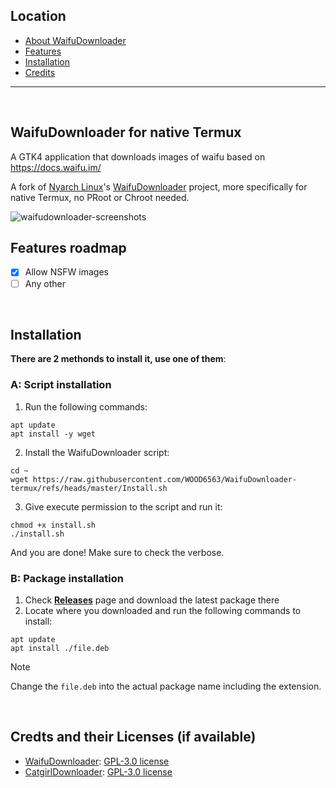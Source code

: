 ## Location
- [About WaifuDownloader](#waifudownloader-for-native-termux)
- [Features](#features-roadmap)
- [Installation](#installation)
- [Credits](#credits)

---
<br>

## WaifuDownloader for native Termux
A GTK4 application that downloads images of waifu based on https://docs.waifu.im/

A fork of [Nyarch Linux](https://github.com/NyarchLinux)'s [WaifuDownloader](https://github.com/NyarchLinux/WaifuDownloader) project, more specifically for native Termux, no PRoot or Chroot needed.

![waifudownloader-screenshots](https://github.com/NyarchLinux/WaifuDownloader/assets/67018178/b7d7bb3f-c5f1-4b54-9e49-1c6cbd807d31)

## Features roadmap
- [x] Allow NSFW images
- [ ] Any other

<br>

## Installation 
**There are 2 methonds to install it, use one of them**:

### A: Script installation 
1. Run the following commands:
```
apt update
apt install -y wget
```
2. Install the WaifuDownloader script:
```
cd ~
wget https://raw.githubusercontent.com/WOOD6563/WaifuDownloader-termux/refs/heads/master/Install.sh
```
3. Give execute permission to the script and run it:
```
chmod +x install.sh
./install.sh
```
And you are done! Make sure to check the verbose.

### B: Package installation
1. Check **[Releases](https://github.com/WOOD6563/WaifuDownloader-termux/releases)** page and download the latest package there
2. Locate where you downloaded and run the following commands to install:
```
apt update
apt install ./file.deb
```
> [!NOTE]
> Change the `file.deb` into the actual package name including the extension.

<br>

## Credts and their Licenses (if available) <a name=credits></a>
- [WaifuDownloader](https://github.com/NyarchLinux/WaifuDownloader): [GPL-3.0 license](https://github.com/NyarchLinux/WaifuDownloader/blob/master/LICENSE)
- [CatgirlDownloader](https://github.com/NyarchLinux/CatgirlDownloader): [GPL-3.0 license](https://github.com/NyarchLinux/CatgirlDownloader/blob/master/LICENSE)


